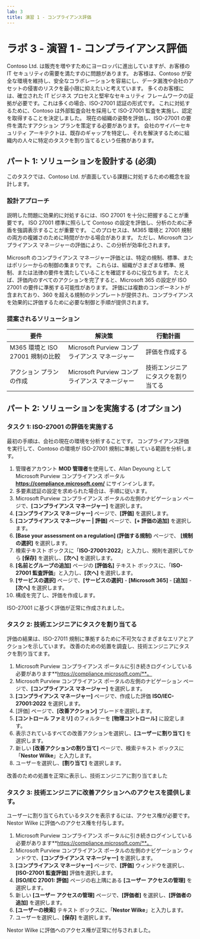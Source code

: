 ```yaml
---
lab: 3
title: 演習 1 - コンプライアンス評価
---
```


# ラボ 3 - 演習 1 - コンプライアンス評価

Contoso Ltd. は販売を増やすためにヨーロッパに進出していますが、お客様の IT セキュリティの需要を満たすのに問題があります。 お客様は、Contoso が安全な環境を維持し、安全なコラボレーションを容易にし、データ漏洩や会社のアセットの侵害のリスクを最小限に抑えたいと考えています。 多くのお客様には、確立された IT ビジネス プロセスと堅牢なセキュリティ フレームワークの証拠が必要です。これは多くの場合、ISO-27001 認証の形式です。 これに対処するために、Contoso は外部監査会社を採用して ISO-27001 監査を実施し、認定を取得することを決定しました。 現在の組織の姿勢を評価し、ISO-27001 の要件を満たすアクション プランを策定する必要があります。 会社のサイバーセキュリティ アーキテクトは、既存のギャップを特定し、それを解決するために組織内の人々に特定のタスクを割り当てるという任務があります。

## パート 1: ソリューションを設計する (必須)

このタスクでは、Contoso Ltd. が直面している課題に対処するための概念を設計します。

### 設計アプローチ

説明した問題に効果的に対処するには、ISO 27001 を十分に把握することが重要です。 ISO 27001 標準に照らして Contoso の設定を評価し、分析のために矛盾を強調表示することが重要です。 このプロセスは、M365 環境と 27001 規制の両方の複雑さのために時間がかかる場合があります。 ただし、Microsoft コンプライアンス マネージャーの評価により、この分析が効率化されます。

Microsoft のコンプライアンス マネージャー評価とは、特定の規制、標準、またはポリシーからの制御の集まりです。 これらは、組織がさまざまな標準、規制、または法律の要件を満たしていることを確認するのに役立ちます。 たとえば、評価内のすべてのアクションを完了すると、Microsoft 365 の設定が ISO 27001 の要件に準拠する可能性があります。 評価には複数のコンポーネントが含まれており、360 を超える規制のテンプレートが提供され、コンプライアンスを効果的に評価するために必要な制御と手順が提供されます。 

### 提案されるソリューション

|要件|解決策|行動計画|
|----|----|----|
|M365 環境と ISO 27001 規制の比較|Microsoft Purview コンプライアンス マネージャー|評価を作成する|
|アクション プランの作成|Microsoft Purview コンプライアンス マネージャー|技術エンジニアにタスクを割り当てる|

## パート 2: ソリューションを実施する (オプション)

### タスク 1: ISO-27001 の評価を実施する

最初の手順は、会社の現在の環境を分析することです。 コンプライアンス評価を実行して、Contoso の環境が ISO-27001 規制に準拠している範囲を分析します。

1. 管理者アカウント **MOD 管理者**を使用して、Allan Deyoung として Microsoft Purview コンプライアンス ポータル **https://compliance.microsoft.com/** にサインインします。
2. 多要素認証の設定を求められた場合は、手順に従います。
3. Microsoft Purview コンプライアンス ポータルの左側のナビゲーション ページで、**[コンプライアンス マネージャー]** を選択します。
4. **[コンプライアンス マネージャー]** ページで、**[評価]** を選択します。
5. **[コンプライアンス マネージャー \| 評価]** ページで、**[+ 評価の追加]** を選択します。
6. **[Base your assessment on a regulation] (評価する規制)** ページで、 **[規制の選択]** を選択します。
7. 検索テキスト ボックスに「**ISO-27001:2022**」と入力し、規則を選択してから **[保存]** を選択し、**[次へ]** を選択します。
8. **[名前とグループの追加]** ページの **[評価名]** テキスト ボックスに、「**ISO-27001 監査評価**」と入力し、**[次へ]** を選択します。
9. **[サービスの選択]** ページで、**[サービスの選択]** - **[Microsoft 365]** - **[追加]** - **[次へ]** を選択します。
10. 構成を完了し、評価を作成します。

ISO-27001 に基づく評価が正常に作成されました。

### タスク 2: 技術エンジニアにタスクを割り当てる

評価の結果は、ISO-27011 規制に準拠するために不可欠なさまざまなエリアとアクションを示しています。 改善のための処置を調査し、技術エンジニアにタスクを割り当てます。

1. Microsoft Purview コンプライアンス ポータルに引き続きログインしている必要があります**https://compliance.microsoft.com/**。
2. Microsoft Purview コンプライアンス ポータルの左側のナビゲーション ページで、**[コンプライアンス マネージャー]** を選択します。
3. **[コンプライアンス マネージャー]** ページで、作成した評価 **ISO/IEC-27001:2022** を選択します。
4. [評価] ページで、**[改善アクション]** ブレードを選択します。
5. **[コントロール ファミリ]** のフィルターを **[物理コントロール]** に設定します。
6. 表示されているすべての改善アクションを選択し、**[ユーザーに割り当て]** を選択します。
7. 新しい **[改善アクションの割り当て]** ページで、検索テキスト ボックスに「**Nestor Wilke**」と入力します。
8. ユーザーを選択し、**[割り当て]** を選択します。

改善のための処置を正常に表示し、技術エンジニアに割り当てました

### タスク 3: 技術エンジニアに改善アクションへのアクセスを提供します。

ユーザーに割り当てられているタスクを表示するには、アクセス権が必要です。 Nestor Wilke に評価へのアクセス権を付与します。

1. Microsoft Purview コンプライアンス ポータルに引き続きログインしている必要があります**https://compliance.microsoft.com/**。
2. Microsoft Purview コンプライアンス ポータルの左側のナビゲーション ウィンドウで、**[コンプライアンス マネージャー]** を選択します。
3. **[コンプライアンス マネージャー]** ページで、**[評価]** ウィンドウを選択し、**[ISO-27001 監査評価]** 評価を選択します。
4. **[ISO/IEC 27001: 評価]** ページの右上隅にある **[ユーザー アクセスの管理]** を選択します。
5. 新しい **[ユーザー アクセスの管理]** ページで、**[評価者]** を選択し、**[評価者の追加]** を選択します。
6. **[ユーザーの検索]** テキスト ボックスに、「**Nestor Wilke**」と入力します。
7. ユーザーを選択し、**[保存]** を選択します。

Nestor Wilke に評価へのアクセス権が正常に付与されました。
